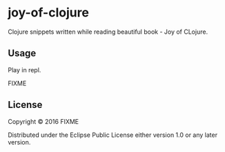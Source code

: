 # joy-of-clojure

Clojure snippets written while reading beautiful book - Joy of CLojure.

## Usage
Play in repl.

FIXME

## License

Copyright © 2016 FIXME

Distributed under the Eclipse Public License either version 1.0 or any later version.
